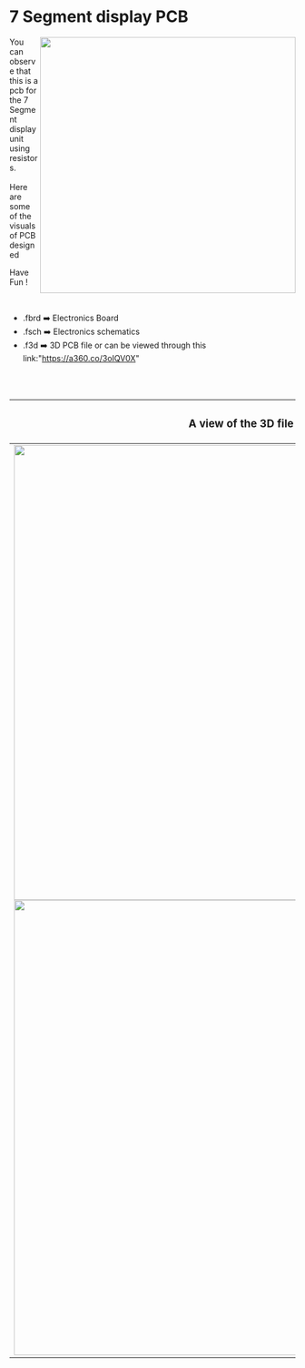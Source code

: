 


<h1>7 Segment display PCB</h1>

<div>
   <img width=450 align=right src="https://github.com/Curovearth/Dive-into-Electronics/blob/main/PCB%20Designs/16-7%20segment%20display/7-segment%20v1.png"/>
   <p>You can observe that this is a pcb for the 7 Segment display unit using resistors.<br><br>Here are some of the visuals of PCB designed<br>
        
   Have Fun !
  </p>
<br>

   - .fbrd ➡️ Electronics Board
   - .fsch ➡️ Electronics schematics
   - .f3d  ➡️ 3D PCB file or can be viewed through this link:"https://a360.co/3oIQV0X"
   
<br> <br>  
<div align=center>
   
| <h3>A view of the 3D file</h2> | <h3>Schematic Diagram for PCB</h3> |      
| --- | --- |
| <img width=800 align=center src="https://github.com/Curovearth/Dive-into-Electronics/blob/main/PCB%20Designs/16-7%20segment%20display/img1.png"/><br><img width=800 align=center src="https://github.com/Curovearth/Dive-into-Electronics/blob/main/PCB%20Designs/16-7%20segment%20display/img2.png"/> |    <img width="600" src="https://github.com/Curovearth/Dive-into-Electronics/blob/main/PCB%20Designs/16-7%20segment%20display/schematics.png"> | 
 
</div>

 


